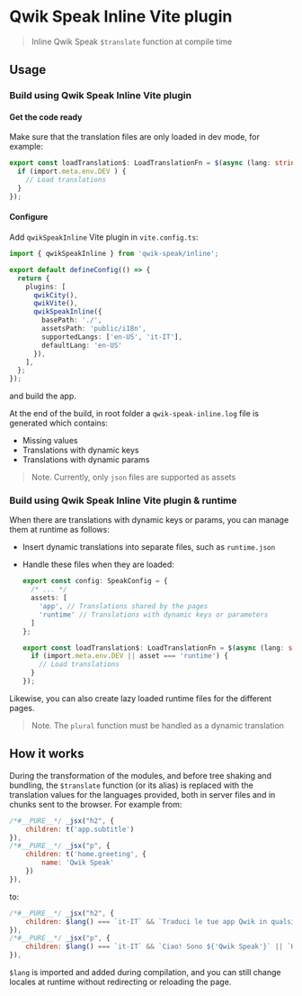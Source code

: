 # Qwik Speak Inline Vite plugin

> Inline Qwik Speak `$translate` function at compile time

## Usage
### Build using Qwik Speak Inline Vite plugin
#### Get the code ready
Make sure that the translation files are only loaded in dev mode, for example:
```typescript
export const loadTranslation$: LoadTranslationFn = $(async (lang: string, asset: string, url?: URL) => {
  if (import.meta.env.DEV ) {
    // Load translations
  }
});
```
#### Configure
Add `qwikSpeakInline` Vite plugin in `vite.config.ts`:
```typescript
import { qwikSpeakInline } from 'qwik-speak/inline';

export default defineConfig(() => {
  return {
    plugins: [
      qwikCity(),
      qwikVite(),
      qwikSpeakInline({
        basePath: './',
        assetsPath: 'public/i18n',
        supportedLangs: ['en-US', 'it-IT'],
        defaultLang: 'en-US'
      }),
    ],
  };
});
```
and build the app.

At the end of the build, in root folder a `qwik-speak-inline.log` file is generated which contains:
- Missing values
- Translations with dynamic keys
- Translations with dynamic params

> Note. Currently, only `json` files are supported as assets

### Build using Qwik Speak Inline Vite plugin & runtime
When there are translations with dynamic keys or params, you can manage them at runtime as follows:
- Insert dynamic translations into separate files, such as `runtime.json`
- Handle these files when they are loaded:
  
  ```typescript
  export const config: SpeakConfig = {
    /* ... */
    assets: [
      'app', // Translations shared by the pages
      'runtime' // Translations with dynamic keys or parameters
    ]
  };
  ```
  ```typescript
  export const loadTranslation$: LoadTranslationFn = $(async (lang: string, asset: string, url?: URL) => {
    if (import.meta.env.DEV || asset === 'runtime') {
      // Load translations
    }
  });
  ```
Likewise, you can also create lazy loaded runtime files for the different pages.

> Note. The `plural` function must be handled as a dynamic translation

## How it works
During the transformation of the modules, and before tree shaking and bundling, the `$translate` function (or its alias) is replaced with the translation values for the languages provided, both in server files and in chunks sent to the browser. For example from:
```javascript
/*#__PURE__*/ _jsx("h2", {
    children: t('app.subtitle')
}),
/*#__PURE__*/ _jsx("p", {
    children: t('home.greeting', {
        name: 'Qwik Speak'
    })
}),
```
to:
```javascript
/*#__PURE__*/ _jsx("h2", {
    children: $lang() === `it-IT` && `Traduci le tue app Qwik in qualsiasi lingua` || `Translate your Qwik apps into any language`
}),
/*#__PURE__*/ _jsx("p", {
    children: $lang() === `it-IT` && `Ciao! Sono ${'Qwik Speak'}` || `Hi! I am ${'Qwik Speak'}`
}),
```
`$lang` is imported and added during compilation, and you can still change locales at runtime without redirecting or reloading the page.

